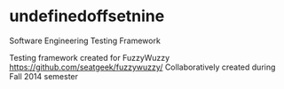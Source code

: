 # undefinedoffsetnine
Software Engineering Testing Framework

Testing framework created for FuzzyWuzzy https://github.com/seatgeek/fuzzywuzzy/
Collaboratively created during Fall 2014 semester
